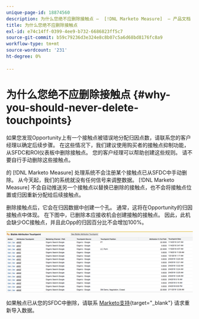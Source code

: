```yaml
---
unique-page-id: 18874560
description: 为什么您绝不应删除接触点 —  [!DNL Marketo Measure]  — 产品文档
title: 为什么您绝不应删除接触点
exl-id: e74c14ff-0399-4ee9-b732-6686823ff5c7
source-git-commit: b59c79236d3e324e8c8b07c5a6d68bd8176fc8a9
workflow-type: tm+mt
source-wordcount: '231'
ht-degree: 0%

---
```


# 为什么您绝不应删除接触点 {#why-you-should-never-delete-touchpoints}

如果您发现Opportunity上有一个接触点被错误地分配归因点数，请联系您的客户经理以确定后续步骤。 在这些情况下，我们建议使用购买者的接触点抑制功能，从SFDC和ROI仪表板中删除接触点。 您的客户经理可以帮助创建这些规则。 请不要自行手动删除这些接触点。

的 [!DNL Marketo Measure] 处理系统不会注册某个接触点已从SFDC中手动删除。 从今天起，我们的系统就没有任何信号来调整数据。 [!DNL Marketo Measure] 不会自动推送另一个接触点以替换已删除的接触点，也不会将接触点位置或归因重新分配给后续接触点。

删除接触点后，它会在归因数据中创建一个孔。 通常，这将在Opportunity的归因接触点中体现。 在下图中，已删除本应接收机会创建接触的接触点。 因此，此机会缺少OC接触点，并且此Opp的归因百分比不会增加100%。

![](assets/1.png)

如果触点已从您的SFDC中删除，请联系 [Marketo支持](https://nation.marketo.com/t5/support/ct-p/Support){target="_blank"} 请求重新导入数据。

